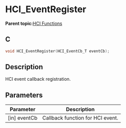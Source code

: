 # HCI\_EventRegister

**Parent topic:**[HCI Functions](GUID-972299B3-E4E3-4F0E-A9AD-1795864542CF.md)

## C

```c
void HCI_EventRegister(HCI_EventCb_T eventCb);
```

## Description

HCI event callback registration.

## Parameters

|Parameter|Description|
|---------|-----------|
|\[in\] eventCb|Callback function for HCI event.|


